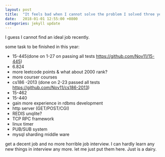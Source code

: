 ```yaml
---
layout: post
title:  "It feels bad when I cannot solve the problem I solved three years ago. Sign."
date:   2018-01-01 12:55:00 +0800
categories: jekyll update
---
```

I guess I cannot find an ideal job recently.

some task to be finished in this year:
* 15-445(done on 1-27 on passing all tests https://github.com/Nov11/15-445)
* 6.824
* more leetcode points & what about 2000 rank?
* more courser courses
* cs186 -2013 (done on 2-23 passed all tests https://github.com/Nov11/cs186-2013)
* 15-462
* 15-440
* gain more experience in rdbms development
* http server (GET/POST/CGI)
* REDIS unqlite?
* TCP RPC framework
* linux timer
* PUB/SUB system
* mysql sharding middle ware


get a decent job and no more horrible job interview.
I can hardly learn any new things in interview any more.
let me just put them here. Just is a dairy.

[jekyll-docs]: http://jekyllrb.com/docs/home
[jekyll-gh]:   https://github.com/jekyll/jekyll
[jekyll-talk]: https://talk.jekyllrb.com/
